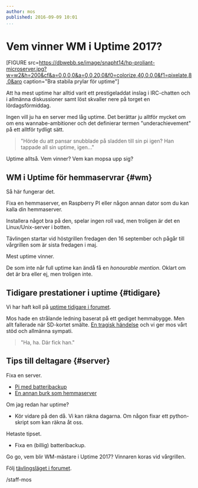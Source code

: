 ```yaml
---
author: mos
published: 2016-09-09 10:01
...
```

Vem vinner WM i Uptime 2017?
======================================


[FIGURE src=https://dbwebb.se/image/snapht14/hp-proliant-microserver.jpg?w=w2&h=200&cf&a=0,0,0,0&a=0,0,20,0&f0=colorize,40,0,0,0&f1=pixelate,8,0&aro caption="Bra stabila prylar för uptime"]

Att ha mest uptime har alltid varit ett prestigeladdat inslag i IRC-chatten och i allmänna diskussioner samt löst skvaller nere på torget en lördagsförmiddag.

Ingen vill ju ha en server med låg uptime. Det berättar ju alltför mycket om om ens wannabe-ambitioner och det definierar termen "underachievement" på ett alltför tydligt sätt.

> "Hörde du att pansar snubblade på sladden till sin pi igen? Han tappade all sin uptime, igen..."

Uptime alltså. Vem vinner? Vem kan mopsa upp sig?


<!--more-->


WM i Uptime för hemmaservrar {#wm}
-------------------------------------------

Så här fungerar det.

Fixa en hemmaserver, en Raspberry PI eller någon annan dator som du kan kalla din hemmaserver.

Installera något bra på den, spelar ingen roll vad, men troligen är det en Linux/Unix-server i botten.

Tävlingen startar vid höstgrillen fredagen den 16 september och pågår till vårgrillen som är sista fredagen i maj.

Mest uptime vinner.

De som inte når full uptime kan ändå få en *honourable mention*. Oklart om det är bra eller ej, men troligen inte.



Tidigare prestationer i uptime {#tidigare}
-------------------------------------------

Vi har haft koll på [uptime tidigare i forumet](https://dbwebb.se/forum/viewtopic.php?f=23&t=4138).

Mos hade en strålande ledning baserat på ett gediget hemmabygge. Men allt fallerade när SD-kortet smälte. [En tragisk händelse](https://dbwebb.se/forum/viewtopic.php?f=23&t=4138#p45223) och vi ger mos vårt stöd och allmänna sympati.

> "Ha, ha. Där fick han."



Tips till deltagare {#server}
-------------------------------------------

Fixa en server.

* [Pi med batteribackup](https://dbwebb.se/forum/viewtopic.php?f=23&t=4138#p35508)
* [En annan burk som hemmaserver](https://dbwebb.se/forum/viewtopic.php?f=49&t=2698)

Om jag redan har uptime?

* Kör vidare på den då. Vi kan räkna dagarna. Om någon fixar ett python-skript som kan räkna åt oss. 

Hetaste tipset.

* Fixa en (billig) batteribackup. 

Go go, vem blir WM-mästare i Uptime 2017? Vinnaren koras vid vårgrillen.

Följ [tävlingsläget i forumet](https://dbwebb.se/t/5595).



/staff-mos
